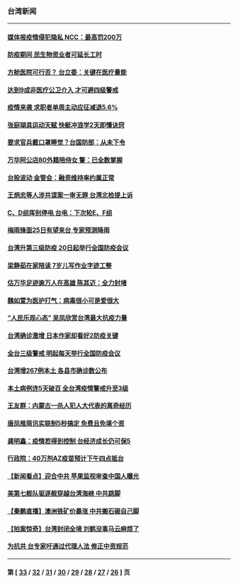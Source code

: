 ### 台湾新闻
---
#### [媒体报疫情侵犯隐私 NCC：最高罚200万](../../pages/ncid1349361/n12960620.md) 
#### [防疫期间 民生物资业者可延长工时](../../pages/ncid1349361/n12960615.md) 
#### [方舱医院可行否？ 台立委：关键在医疗量能](../../pages/ncid1349361/n12960630.md) 
#### [达到9成非医疗公卫介入 才可避四级警戒](../../pages/ncid1349361/n12960625.md) 
#### [疫情来袭 求职者单周主动应征减退5.6%](../../pages/ncid1349361/n12960640.md) 
#### [张庭瑚具运动天赋 快艇冲浪学2天即懂诀窍](../../pages/ncid1349361/n12959802.md) 
#### [要求官兵戴口罩睡觉？台国防部：从未下令](../../pages/ncid1349361/n12960645.md) 
#### [万华阿公店80外籍陪侍女 警：已全数掌握](../../pages/ncid1349361/n12960643.md) 
#### [台股波动 金管会：融资维持率约属正常](../../pages/ncid1349361/n12960518.md) 
#### [王炳忠等人涉共谍案一审无罪 台湾北检提上诉](../../pages/ncid1349361/n12960335.md) 
#### [C、D组挥别停电 台电：下次轮E、F组](../../pages/ncid1349361/n12960344.md) 
#### [梅雨锋面25日有望来台 专家预测降雨](../../pages/ncid1349361/n12960346.md) 
#### [台湾升第三级防疫 20日起举行全国防疫会议](../../pages/ncid1349361/n12960236.md) 
#### [梁静茹在家陪读 7岁儿写作业字迹工整](../../pages/ncid1349361/n12960187.md) 
#### [估万华足迹逾万人在高雄 陈其迈：全力封堵](../../pages/ncid1349361/n12960161.md) 
#### [魏如萱为医护打气：病毒很小可是爱很大](../../pages/ncid1349361/n12960168.md) 
#### [“人民乐观心态” 吴凤欣赏台湾最大抗疫力量](../../pages/ncid1349361/n12960163.md) 
#### [台湾确诊激增 日本作家却看好2防疫关键](../../pages/ncid1349361/n12959656.md) 
#### [全台三级警戒 明起每天举行全国防疫会议](../../pages/ncid1349361/n12960049.md) 
#### [台湾增267例本土 各县市确诊数公布](../../pages/ncid1349361/n12959832.md) 
#### [本土病例连5天破百 全台湾疫情警戒升至3级](../../pages/ncid1349361/n12959896.md) 
#### [王友群：内蒙古一杀人犯人大代表的离奇经历](../../pages/ncid1349361/n12959736.md) 
#### [唐凤推简讯实联制5秒搞定 免费且免填个资](../../pages/ncid1349361/n12959579.md) 
#### [龚明鑫：疫情若得到控制 台经济成长仍可保5](../../pages/ncid1349361/n12959361.md) 
#### [行政院：40万剂AZ疫苗预计下午四点抵台](../../pages/ncid1349361/n12959649.md) 
#### [【新闻看点】迎合中共 苹果监视审查中国人曝光](../../pages/ncid1349361/n12959087.md) 
#### [美第七舰队驱逐舰穿越台湾海峡 中共跳脚](../../pages/ncid1349361/n12959313.md) 
#### [【秦鹏直播】澳洲铁矿价暴涨 中共搬石砸自己脚](../../pages/ncid1349361/n12959091.md) 
#### [【拍案惊奇】台湾封闭全境 刘鹤没事马云麻烦了](../../pages/ncid1349361/n12957120.md) 
#### [为抗共 台专家吁通过代理人法 修正中资规范](../../pages/ncid1349361/n12955558.md) 

---
#### 第 [ [33](./33.md) / [32](./32.md) / [31](./31.md) / [30](./30.md) / [29](./29.md) / [28](./28.md) / [27](./27.md) / [26](./26.md) ] 页
